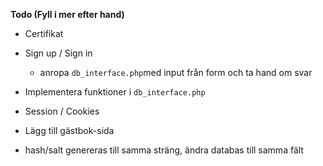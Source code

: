 **Todo (Fyll i mer efter hand)**

 - Certifikat

 - Sign up / Sign in
	 - anropa `db_interface.php`med input från form och ta hand om svar


 - Implementera funktioner i `db_interface.php`
 - Session / Cookies
 
 - Lägg till gästbok-sida 
 
 
 - hash/salt genereras till samma sträng, ändra databas till samma fält
 
